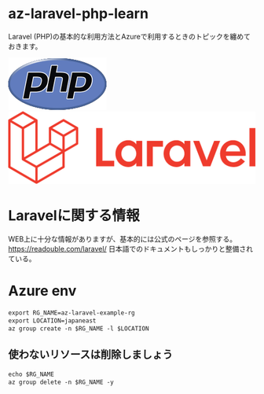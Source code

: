 # az-laravel-php-learn

Laravel (PHP)の基本的な利用方法とAzureで利用するときのトピックを纏めておきます。

![image](./new-php-logo.png)
![image](./laravel.png)

# Laravelに関する情報
WEB上に十分な情報がありますが、基本的には公式のページを参照する。
https://readouble.com/laravel/
日本語でのドキュメントもしっかりと整備されている。

# Azure env
```
export RG_NAME=az-laravel-example-rg
export LOCATION=japaneast
az group create -n $RG_NAME -l $LOCATION
```

## 使わないリソースは削除しましょう
```
echo $RG_NAME
az group delete -n $RG_NAME -y
```